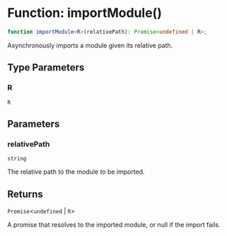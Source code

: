 # Function: importModule()

```ts
function importModule<R>(relativePath): Promise<undefined | R>;
```

Asynchronously imports a module given its relative path.

## Type Parameters

### R

`R`

## Parameters

### relativePath

`string`

The relative path to the module to be imported.

## Returns

`Promise`\<`undefined` \| `R`\>

A promise that resolves to the imported module, or null if the import fails.

